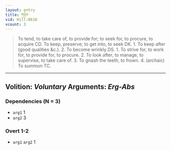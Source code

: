 ```yaml
---
layout: entry
title: གཉེར་
vid: Hill:0616
vcount: 3
---
```

> To tend, to take care of, to provide for; to seek for, to procure, to acquire CD\. To keep, preserve; to get into, to seek DK\. 1\. To keep after (good qualities &c\.)\. 2\. To become wrinkly DS\. 1\. To strive for, to work for, to provide for, to procure\. 2\. To look after, to manage, to supervise, to take care of\. 3\. To gnash the teeth, to frown\. 4\. (archaic) To summon TC\.

---
Volition: _Voluntary_
Arguments: _Erg-Abs_
---

### Dependencies (N = 3)
* `arg1` 1
* `arg2` 3


### Overt 1-2
* `arg1` `arg2` 1
